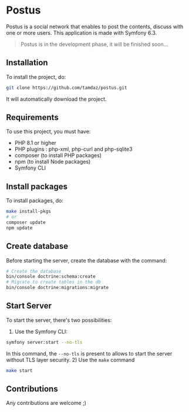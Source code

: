# Postus

Postus is a social network that enables to post the contents, discuss with one or more users.
This application is made with Symfony 6.3.

> Postus is in the development phase, it will be finished soon...

## Installation
To install the project, do:
```bash
git clone https://github.com/tamdaz/postus.git
```
It will automatically download the project.

## Requirements
To use this project, you must have:
- PHP 8.1 or higher
- PHP plugins : php-xml, php-curl and php-sqlite3
- composer (to install PHP packages)
- npm (to install Node packages)
- Symfony CLI

## Install packages
To install packages, do:
```bash
make install-pkgs
# or
composer update
npm update
```

## Create database
Before starting the server, create the database with the command:
```bash
# Create the database
bin/console doctrine:schema:create
# Migrate to create tables in the db
bin/console doctrine:migrations:migrate
```

## Start Server
To start the server, there's two possibilities:
1) Use the Symfony CLI:
```bash
symfony server:start --no-tls
```
In this command, the `--no-tls` is present to allows to start the server without TLS layer security.
2) Use the `make` command
```bash
make start
```
## Contributions
Any contributions are welcome ;)